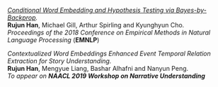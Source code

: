 
_[Conditional Word Embedding and Hypothesis Testing via Bayes-by-Backprop](http://aclweb.org/anthology/D18-1527)._ <br/>
**Rujun Han**, Michael Gill, Arthur Spirling and Kyunghyun Cho. <br/>
_Proceedings of the 2018 Conference on Empirical Methods in Natural Language Processing_ (**EMNLP**)

_Contextualized Word Embeddings Enhanced Event Temporal Relation Extraction for Story Understanding._ <br/>
**Rujun Han**, Mengyue Liang, Bashar Alhafni and Nanyun Peng. <br/>
_To appear on **NAACL 2019 Workshop on Narrative Understanding**_
